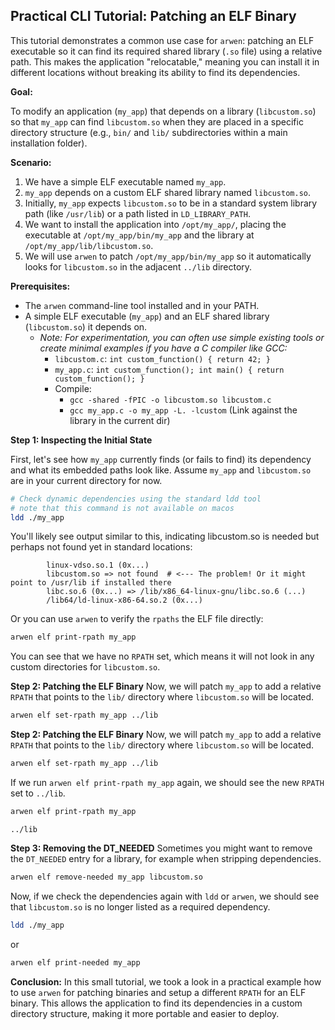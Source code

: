## Practical CLI Tutorial: Patching an ELF Binary

This tutorial demonstrates a common use case for `arwen`: patching an ELF executable so it can find its required shared library (`.so` file) using a relative path. This makes the application "relocatable," meaning you can install it in different locations without breaking its ability to find its dependencies.

**Goal:**

To modify an application (`my_app`) that depends on a library (`libcustom.so`) so that `my_app` can find `libcustom.so` when they are placed in a specific directory structure (e.g., `bin/` and `lib/` subdirectories within a main installation folder).

**Scenario:**

1. We have a simple ELF executable named `my_app`.
2. `my_app` depends on a custom ELF shared library named `libcustom.so`.
3. Initially, `my_app` expects `libcustom.so` to be in a standard system library path (like `/usr/lib`) or a path listed in `LD_LIBRARY_PATH`.
4. We want to install the application into `/opt/my_app/`, placing the executable at `/opt/my_app/bin/my_app` and the library at `/opt/my_app/lib/libcustom.so`.
5. We will use `arwen` to patch `/opt/my_app/bin/my_app` so it automatically looks for `libcustom.so` in the adjacent `../lib` directory.

**Prerequisites:**

* The `arwen` command-line tool installed and in your PATH.
* A simple ELF executable (`my_app`) and an ELF shared library (`libcustom.so`) it depends on.
  * *Note: For experimentation, you can often use simple existing tools or create minimal examples if you have a C compiler like GCC:*
    * `libcustom.c`: `int custom_function() { return 42; }`
    * `my_app.c`: `int custom_function(); int main() { return custom_function(); }`
    * Compile:
      * `gcc -shared -fPIC -o libcustom.so libcustom.c`
      * `gcc my_app.c -o my_app -L. -lcustom` (Link against the library in the current dir)

**Step 1: Inspecting the Initial State**

First, let's see how `my_app` currently finds (or fails to find) its dependency and what its embedded paths look like. Assume `my_app` and `libcustom.so` are in your current directory for now.

```bash
# Check dynamic dependencies using the standard ldd tool
# note that this command is not available on macos
ldd ./my_app
```

You'll likely see output similar to this, indicating libcustom.so is needed but perhaps not found yet in standard locations:
```
        linux-vdso.so.1 (0x...)
        libcustom.so => not found  # <--- The problem! Or it might point to /usr/lib if installed there
        libc.so.6 (0x...) => /lib/x86_64-linux-gnu/libc.so.6 (...)
        /lib64/ld-linux-x86-64.so.2 (0x...)
```

Or you can use `arwen` to verify the `rpaths` the ELF file directly:

```bash
arwen elf print-rpath my_app
```

You can see that we have no `RPATH` set, which means it will not look in any custom directories for `libcustom.so`.

**Step 2: Patching the ELF Binary**
Now, we will patch `my_app` to add a relative `RPATH` that points to the `lib/` directory where `libcustom.so` will be located.

```bash
arwen elf set-rpath my_app ../lib
```

**Step 2: Patching the ELF Binary**
Now, we will patch `my_app` to add a relative `RPATH` that points to the `lib/` directory where `libcustom.so` will be located.

```bash
arwen elf set-rpath my_app ../lib
```

If we run `arwen elf print-rpath my_app` again, we should see the new `RPATH` set to `../lib`.
```bash
arwen elf print-rpath my_app
```

```
../lib
```

**Step 3: Removing the DT_NEEDED**
Sometimes you might want to remove the `DT_NEEDED` entry for a library, for example when stripping dependencies.

```bash
arwen elf remove-needed my_app libcustom.so
```

Now, if we check the dependencies again with `ldd` or `arwen`, we should see that `libcustom.so` is no longer listed as a required dependency.

```bash
ldd ./my_app
```
or
```bash
arwen elf print-needed my_app
```

**Conclusion:**
In this small tutorial, we took a look in a practical example how to use `arwen` for patching binaries and setup a different `RPATH` for an ELF binary. This allows the application to find its dependencies in a custom directory structure, making it more portable and easier to deploy.
